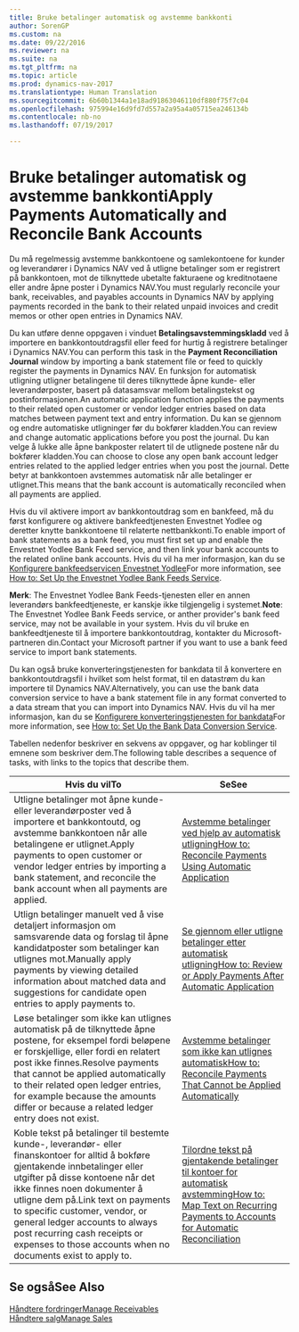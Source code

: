 ```yaml
---
title: Bruke betalinger automatisk og avstemme bankkonti
author: SorenGP
ms.custom: na
ms.date: 09/22/2016
ms.reviewer: na
ms.suite: na
ms.tgt_pltfrm: na
ms.topic: article
ms.prod: dynamics-nav-2017
ms.translationtype: Human Translation
ms.sourcegitcommit: 6b60b1344a1e18ad91863046110df880f75f7c04
ms.openlocfilehash: 975994e16d9fd7d557a2a95a4a05715ea246134b
ms.contentlocale: nb-no
ms.lasthandoff: 07/19/2017

---
```


# <a name="apply-payments-automatically-and-reconcile-bank-accounts"></a><span data-ttu-id="ffa78-102">Bruke betalinger automatisk og avstemme bankkonti</span><span class="sxs-lookup"><span data-stu-id="ffa78-102">Apply Payments Automatically and Reconcile Bank Accounts</span></span>
<span data-ttu-id="ffa78-103">Du må regelmessig avstemme bankkontoene og samlekontoene for kunder og leverandører i Dynamics NAV ved å utligne betalinger som er registrert på bankkontoen, mot de tilknyttede ubetalte fakturaene og kreditnotaene eller andre åpne poster i Dynamics NAV.</span><span class="sxs-lookup"><span data-stu-id="ffa78-103">You must regularly reconcile your bank, receivables, and payables accounts in Dynamics NAV by applying payments recorded in the bank to their related unpaid invoices and credit memos or other open entries in Dynamics NAV.</span></span>

<span data-ttu-id="ffa78-104">Du kan utføre denne oppgaven i vinduet **Betalingsavstemmingskladd** ved å importere en bankkontoutdragsfil eller feed for hurtig å registrere betalinger i Dynamics NAV.</span><span class="sxs-lookup"><span data-stu-id="ffa78-104">You can perform this task in the **Payment Reconciliation Journal** window by importing a bank statement file or feed to quickly register the payments in Dynamics NAV.</span></span> <span data-ttu-id="ffa78-105">En funksjon for automatisk utligning utligner betalingene til deres tilknyttede åpne kunde- eller leverandørposter, basert på datasamsvar mellom betalingstekst og postinformasjonen.</span><span class="sxs-lookup"><span data-stu-id="ffa78-105">An automatic application function applies the payments to their related open customer or vendor ledger entries based on data matches between payment text and entry information.</span></span> <span data-ttu-id="ffa78-106">Du kan se gjennom og endre automatiske utligninger før du bokfører kladden.</span><span class="sxs-lookup"><span data-stu-id="ffa78-106">You can review and change automatic applications before you post the journal.</span></span> <span data-ttu-id="ffa78-107">Du kan velge å lukke alle åpne bankposter relatert til de utlignede postene når du bokfører kladden.</span><span class="sxs-lookup"><span data-stu-id="ffa78-107">You can choose to close any open bank account ledger entries related to the applied ledger entries when you post the journal.</span></span> <span data-ttu-id="ffa78-108">Dette betyr at bankkontoen avstemmes automatisk når alle betalinger er utlignet.</span><span class="sxs-lookup"><span data-stu-id="ffa78-108">This means that the bank account is automatically reconciled when all payments are applied.</span></span>

<span data-ttu-id="ffa78-109">Hvis du vil aktivere import av bankkontoutdrag som en bankfeed, må du først konfigurere og aktivere bankfeedtjenesten Envestnet Yodlee og deretter knytte bankkontoene til relaterte nettbankkonti.</span><span class="sxs-lookup"><span data-stu-id="ffa78-109">To enable import of bank statements as a bank feed, you must first set up and enable the Envestnet Yodlee Bank Feed service, and then link your bank accounts to the related online bank accounts.</span></span> <span data-ttu-id="ffa78-110">Hvis du vil ha mer informasjon, kan du se [Konfigurere bankfeedservicen Envestnet Yodlee](bank-how-setup-bank-statement-service.md)</span><span class="sxs-lookup"><span data-stu-id="ffa78-110">For more information, see [How to: Set Up the Envestnet Yodlee Bank Feeds Service](bank-how-setup-bank-statement-service.md).</span></span>

<span data-ttu-id="ffa78-111">**Merk**: The Envestnet Yodlee Bank Feeds-tjenesten eller en annen leverandørs bankfeedtjeneste, er kanskje ikke tilgjengelig i systemet.</span><span class="sxs-lookup"><span data-stu-id="ffa78-111">**Note**: The Envestnet Yodlee Bank Feeds service, or anther provider's bank feed service, may not be available in your system.</span></span> <span data-ttu-id="ffa78-112">Hvis du vil bruke en bankfeedtjeneste til å importere bankkontoutdrag, kontakter du Microsoft-partneren din.</span><span class="sxs-lookup"><span data-stu-id="ffa78-112">Contact your Microsoft partner if you want to use a bank feed service to import bank statements.</span></span>

<span data-ttu-id="ffa78-113">Du kan også bruke konverteringstjenesten for bankdata til å konvertere en bankkontoutdragsfil i hvilket som helst format, til en datastrøm du kan importere til Dynamics NAV.</span><span class="sxs-lookup"><span data-stu-id="ffa78-113">Alternatively, you can use the bank data conversion service to have a bank statement file in any format converted to a data stream that you can import into Dynamics NAV.</span></span> <span data-ttu-id="ffa78-114">Hvis du vil ha mer informasjon, kan du se [Konfigurere konverteringstjenesten for bankdata](bank-how-setup-bank-data-conversion-service.md)</span><span class="sxs-lookup"><span data-stu-id="ffa78-114">For more information, see [How to: Set Up the Bank Data Conversion Service](bank-how-setup-bank-data-conversion-service.md).</span></span>

<span data-ttu-id="ffa78-115">Tabellen nedenfor beskriver en sekvens av oppgaver, og har koblinger til emnene som beskriver dem.</span><span class="sxs-lookup"><span data-stu-id="ffa78-115">The following table describes a sequence of tasks, with links to the topics that describe them.</span></span>

|<span data-ttu-id="ffa78-116">Hvis du vil</span><span class="sxs-lookup"><span data-stu-id="ffa78-116">To</span></span> |<span data-ttu-id="ffa78-117">Se</span><span class="sxs-lookup"><span data-stu-id="ffa78-117">See</span></span> |
|---|----|
|<span data-ttu-id="ffa78-118">Utligne betalinger mot åpne kunde- eller leverandørposter ved å importere et bankkontoutd, og avstemme bankkontoen når alle betalingene er utlignet.</span><span class="sxs-lookup"><span data-stu-id="ffa78-118">Apply payments to open customer or vendor ledger entries by importing a bank statement, and reconcile the bank account when all payments are applied.</span></span> | [<span data-ttu-id="ffa78-119">Avstemme betalinger ved hjelp av automatisk utligning</span><span class="sxs-lookup"><span data-stu-id="ffa78-119">How to: Reconcile Payments Using Automatic Application</span></span>](receivables-how-reconcile-payments-auto-application.md) |
|<span data-ttu-id="ffa78-120">Utlign betalinger manuelt ved å vise detaljert informasjon om samsvarende data og forslag til åpne kandidatposter som betalinger kan utlignes mot.</span><span class="sxs-lookup"><span data-stu-id="ffa78-120">Manually apply payments by viewing detailed information about matched data and suggestions for candidate open entries to apply payments to.</span></span> | [<span data-ttu-id="ffa78-121">Se gjennom eller utligne betalinger etter automatisk utligning</span><span class="sxs-lookup"><span data-stu-id="ffa78-121">How to: Review or Apply Payments After Automatic Application</span></span>](receivables-how-review-apply-payments-auto-application.md)
|<span data-ttu-id="ffa78-122">Løse betalinger som ikke kan utlignes automatisk på de tilknyttede åpne postene, for eksempel fordi beløpene er forskjellige, eller fordi en relatert post ikke finnes.</span><span class="sxs-lookup"><span data-stu-id="ffa78-122">Resolve payments that cannot be applied automatically to their related open ledger entries, for example because the amounts differ or because a related ledger entry does not exist.</span></span> | [<span data-ttu-id="ffa78-123">Avstemme betalinger som ikke kan utlignes automatisk</span><span class="sxs-lookup"><span data-stu-id="ffa78-123">How to: Reconcile Payments That Cannot be Applied Automatically</span></span>](receivables-how-reconcile-payments-cannot-apply-auto.md)
|<span data-ttu-id="ffa78-124">Koble tekst på betalinger til bestemte kunde-, leverandør- eller finanskontoer for alltid å bokføre gjentakende innbetalinger eller utgifter på disse kontoene når det ikke finnes noen dokumenter å utligne dem på.</span><span class="sxs-lookup"><span data-stu-id="ffa78-124">Link text on payments to specific customer, vendor, or general ledger accounts to always post recurring cash receipts or expenses to those accounts when no documents exist to apply to.</span></span>| [<span data-ttu-id="ffa78-125">Tilordne tekst på gjentakende betalinger til kontoer for automatisk avstemming</span><span class="sxs-lookup"><span data-stu-id="ffa78-125">How to: Map Text on Recurring Payments to Accounts for Automatic Reconciliation</span></span>](receivables-how-map-text-recurring-payments-accounts-auto-reconcilliation.md)|

## <a name="see-also"></a><span data-ttu-id="ffa78-126">Se også</span><span class="sxs-lookup"><span data-stu-id="ffa78-126">See Also</span></span>
[<span data-ttu-id="ffa78-127">Håndtere fordringer</span><span class="sxs-lookup"><span data-stu-id="ffa78-127">Manage Receivables</span></span>](receivables-manage-receivables.md)  
[<span data-ttu-id="ffa78-128">Håndtere salg</span><span class="sxs-lookup"><span data-stu-id="ffa78-128">Manage Sales</span></span>](sales-manage-sales.md)

